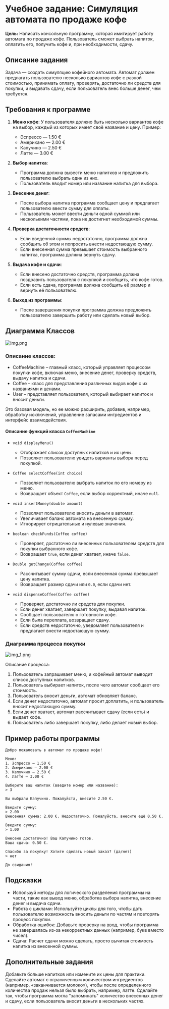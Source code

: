# Учебное задание: Симуляция автомата по продаже кофе

**Цель:** Написать консольную программу, которая имитирует работу автомата по продаже кофе. Пользователь сможет выбрать напиток, оплатить его, получить кофе и, при необходимости, сдачу.

## Описание задания

 Задача — создать симуляцию кофейного автомата. Автомат должен предлагать пользователю несколько вариантов кофе с разной стоимостью, принимать оплату, проверять, достаточно ли средств для покупки, и выдавать сдачу, если пользователь внес больше денег, чем требуется.

## Требования к программе

1. **Меню кофе**: У пользователя должно быть несколько вариантов кофе на выбор, каждый из которых имеет своё название и цену. Пример:
    - Эспрессо — 1.50 €
    - Американо — 2.00 €
    - Капучино — 2.50 €
    - Латте — 3.00 €

2. **Выбор напитка**:
    - Программа должна вывести меню напитков и предложить пользователю выбрать один из них.
    - Пользователь вводит номер или название напитка для выбора.

3. **Внесение денег**:
    - После выбора напитка программа сообщает цену и предлагает пользователю ввести сумму для оплаты.
    - Пользователь может ввести деньги одной суммой или несколькими частями, пока не достигнет необходимой суммы.

4. **Проверка достаточности средств**:
    - Если введенной суммы недостаточно, программа должна сообщить об этом и попросить внести недостающую сумму.
    - Если внесенная сумма превышает стоимость выбранного напитка, программа должна вернуть сдачу.

5. **Выдача кофе и сдачи**:
    - Если внесено достаточно средств, программа должна поздравить пользователя с покупкой и сообщить, что кофе готов.
    - Если есть сдача, программа должна сообщить её размер и вернуть её пользователю.

6. **Выход из программы**:
    - После завершения покупки программа должна предложить пользователю завершить работу или сделать новый выбор.

## Диаграмма Классов

![img.png](img.png)

### Описание классов:
* CoffeeMachine – главный класс, который управляет процессом покупки кофе, включая меню, внесение денег, проверку средств, выдачу напитка и сдачи.
* Coffee – класс для представления различных видов кофе с их названиями и ценами.
* User – представляет пользователя, который выбирает напиток и вносит деньги.

Это базовая модель, но ее можно расширить, добавив, например, обработку исключений, управление запасами ингредиентов и интерфейс взаимодействия.

#### Описание функций класса `CoffeeMachine`

* `void displayMenu()`
  - Отображает список доступных напитков и их цены.
  - Позволяет пользователю увидеть варианты выбора перед покупкой.

* `Coffee selectCoffee(int choice)`
  - Позволяет пользователю выбрать напиток по его номеру из меню.
  - Возвращает объект `Coffee`, если выбор корректный, иначе `null`.

* `void insertMoney(double amount)`
  - Позволяет пользователю вносить деньги в автомат.
  - Увеличивает баланс автомата на внесенную сумму.
  - Игнорирует отрицательные и нулевые значения.

* `boolean checkFunds(Coffee coffee)`
  - Проверяет, достаточно ли внесенных пользователем средств для покупки выбранного кофе.
  - Возвращает `true`, если денег хватает, иначе `false`.

* `Double getChange(Coffee coffee)`
  - Рассчитывает сумму сдачи, если внесенная сумма превышает цену напитка.
  - Возвращает размер сдачи или `0.0`, если сдачи нет.

* `void dispenseCoffee(Coffee coffee)`
  - Проверяет, достаточно ли средств для покупки.
  - Если денег хватает, завершает покупку, выдавая напиток.
  - Сообщает пользователю о готовности кофе.
  - Если была переплата, возвращает сдачу.
  - Если средств недостаточно, уведомляет пользователя и предлагает внести недостающую сумму.

### Диаграмма процесса покупки

![img_1.png](img_1.png)


Описание процесса:
1. Пользователь запрашивает меню, и кофейный автомат выводит список доступных напитков.
2. Пользователь выбирает напиток, после чего автомат сообщает его стоимость.
3. Пользователь вносит деньги, автомат обновляет баланс.
4. Если денег недостаточно, автомат просит доплатить, и пользователь вносит недостающую сумму.
5. Если денег хватает, автомат рассчитывает сдачу (если есть) и выдает кофе.
6. Пользователь либо завершает покупку, либо делает новый выбор.

## Пример работы программы

```plaintext
Добро пожаловать в автомат по продаже кофе!

Меню:
1. Эспрессо — 1.50 €
2. Американо — 2.00 €
3. Капучино — 2.50 €
4. Латте — 3.00 €

Выберите ваш напиток (введите номер или название):
> 3

Вы выбрали Капучино. Пожалуйста, внесите 2.50 €.

Введите сумму:
> 2.00
Внесенная сумма: 2.00 €. Недостаточно. Пожалуйста, внесите ещё 0.50 €.

Введите сумму:
> 1.00

Внесено достаточно! Ваш Капучино готов.
Ваша сдача: 0.50 €.

Спасибо за покупку! Хотите сделать новый заказ? (да/нет)
> нет

До свидания!
```

## Подсказки

* Используй методы для логического разделения программы на части, такие как вывод меню, обработка выбора напитка, внесение денег и выдача сдачи.
* Работа с циклами: Используйте циклы для того, чтобы дать пользователю возможность вносить деньги по частям и повторять процесс покупки.
* Обработка ошибок: Добавьте проверку на ввод, чтобы программа не завершалась из-за некорректных данных (например, букв вместо чисел).
* Сдача: Расчет сдачи можно сделать, просто вычитая стоимость напитка из внесенной суммы.

## Дополнительные задания
Добавьте больше напитков или измените их цены для практики.
Сделайте автомат с ограниченным количеством ингредиентов (например, «заканчивается молоко»), чтобы после определенного количества продаж нельзя было выбрать, например, латте.
Сделайте так, чтобы программа могла "запоминать" количество внесенных денег и сдачу, если пользователь вносит деньги в нескольких частях.